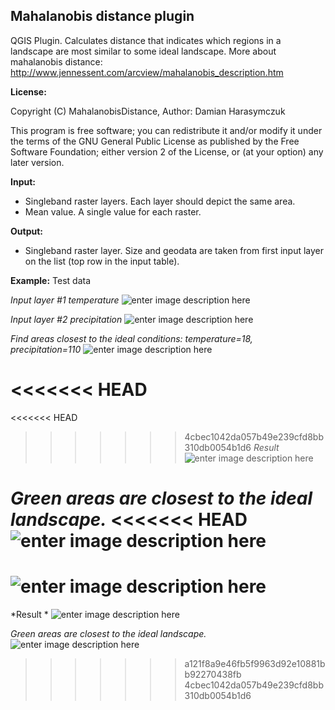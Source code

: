**Mahalanobis distance plugin**
---------------------------
QGIS Plugin. Calculates distance that indicates which regions in a landscape are most similar to some ideal landscape. More about mahalanobis distance: http://www.jennessent.com/arcview/mahalanobis_description.htm

**License:**

Copyright (C) MahalanobisDistance, Author: Damian Harasymczuk

This program is free software; you can redistribute it and/or
modify it under the terms of the GNU General Public License
as published by the Free Software Foundation; either version 2
of the License, or (at your option) any later version.


**Input:** 

 - Singleband raster layers. Each layer should depict the same area.
 - Mean value. A single value for each raster.

**Output:**

 - Singleband raster layer. Size and geodata are taken from first input
   layer on the list (top row in the input table).

**Example:**
Test data

*Input layer #1 temperature*
![enter image description here](http://i.imgur.com/yvshEx8.png)

*Input layer #2 precipitation*
![enter image description here](http://i.imgur.com/Wl1rqnt.png)

*Find areas closest to the ideal conditions: temperature=18, precipitation=110*
![enter image description here](http://i.imgur.com/4jf5FxY.png)

<<<<<<< HEAD
=======
<<<<<<< HEAD
>>>>>>> 4cbec1042da057b49e239cfd8bb310db0054b1d6
*Result*
![enter image description here](http://i.imgur.com/abuqduA.png)

*Green areas are closest to the ideal landscape.*
<<<<<<< HEAD
![enter image description here](http://i.imgur.com/jnuFfXt.png)
=======
![enter image description here](http://i.imgur.com/jnuFfXt.png)
=======
*Result                       *
![enter image description here](http://i.imgur.com/abuqduA.png)

*Green areas are closest to the ideal landscape.*
![enter image description here](http://i.imgur.com/jnuFfXt.png)
>>>>>>> a121f8a9e46fb5f9963d92e10881bb92270438fb
>>>>>>> 4cbec1042da057b49e239cfd8bb310db0054b1d6
